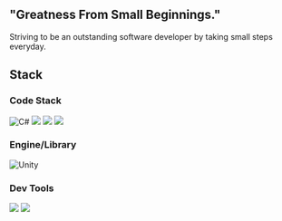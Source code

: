 ## "Greatness From Small Beginnings."

Striving to be an outstanding software developer by taking small steps everyday.

## Stack

### Code Stack

![C#](https://img.shields.io/badge/c%23-%23239120.svg?style=for-the-badge&logo=csharp&logoColor=white) <img src="https://img.shields.io/badge/html5-E34F26?style=for-the-badge&logo=html5&logoColor=white"> <img src="https://img.shields.io/badge/css3-1572B6?style=for-the-badge&logo=css3&logoColor=white"> <img src="https://img.shields.io/badge/javascript-F7DF1E?style=for-the-badge&logo=javascript&logoColor=black">

### Engine/Library

![Unity](https://img.shields.io/badge/unity-%23000000.svg?style=for-the-badge&logo=unity&logoColor=white)

### Dev Tools

<img src="https://img.shields.io/badge/Visual Studio Code-007ACC?style=for-the-badge&logo=Visual Studio Code&logoColor=white"> <img src="https://img.shields.io/badge/git-F05032?style=for-the-badge&logo=git&logoColor=white">
